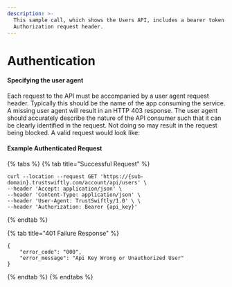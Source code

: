 ```yaml
---
description: >-
  This sample call, which shows the Users API, includes a bearer token in the
  Authorization request header.
---
```


# Authentication

#### Specifying the user agent <a id="UserAgent"></a>

Each request to the API must be accompanied by a user agent request header. Typically this should be the name of the app consuming the service. A missing user agent will result in an HTTP 403 response. The user agent should accurately describe the nature of the API consumer such that it can be clearly identified in the request. Not doing so may result in the request being blocked. A valid request would look like:

#### Example Authenticated Request

{% tabs %}
{% tab title="Successful Request" %}
```text
curl --location --request GET 'https://{sub-domain}.trustswiftly.com/account/api/users' \
--header 'Accept: application/json' \
--header 'Content-Type: application/json' \
--header 'User-Agent: TrustSwiftly/1.0' \ \
--header 'Authorization: Bearer {api_key}'
```
{% endtab %}

{% tab title="401 Failure Response" %}
```
{
    "error_code": "000",
    "error_message": "Api Key Wrong or Unauthorized User"
}
```
{% endtab %}
{% endtabs %}



